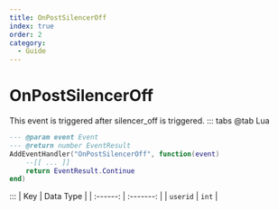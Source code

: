 ```yaml
---
title: OnPostSilencerOff
index: true
order: 2
category:
  - Guide
---
```


# OnPostSilencerOff
This event is triggered after silencer_off is triggered.
::: tabs
@tab Lua
```lua
--- @param event Event
--- @return number EventResult
AddEventHandler("OnPostSilencerOff", function(event)
    --[[ ... ]]
    return EventResult.Continue
end)
```

:::
|    Key   | Data Type |
| :------: | :-------: |
| `userid` |   `int`   |